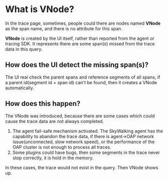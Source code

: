 # What is VNode?
In the trace page, sometimes, people could there are nodes named **VNode** as the span name, and there is no attribute 
for this span.

**VNode** is created by the UI itself, rather than reported from the agent or tracing SDK. It represents there are some
span(s) missed from the trace data in this query.

## How does the UI detect the missing span(s)?
The UI real check the parent spans and reference segments of all spans, if a parent id(segment id + span id) can't be found,
then it creates a VNode automatically.

## How does this happen?
The VNode was introduced, because there are some cases which could cause the trace data are not always completed.
1. The agent fail-safe mechanism activated. The SkyWalking agent has the capability to abandon the trace data, if
there is agent->OAP network issue(unconnected, slow network speed), or the performance of the OAP cluster is not enough
to process all traces. 
1. Some plugins could have bugs, then some segments in the trace never stop correctly, it is hold in the memory.

In these cases, the trace would not exist in the query. Then VNode shows up. 